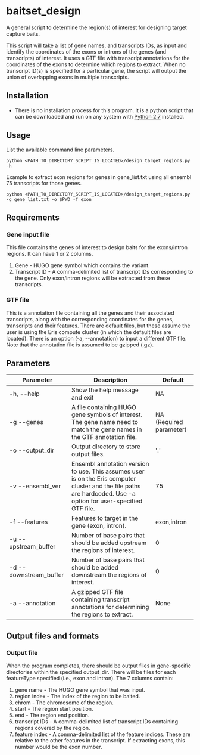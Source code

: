 baitset_design
============

A general script to determine the region(s) of interest for designing target capture baits.

This script will take a list of gene names, and transcripts IDs, as input and identify the coordinates
of the exons or introns of the genes (and transcripts) of interest. It uses a GTF file with transcript
annotations for the coordinates of the exons to determine which regions to extract. When no transcript
ID(s) is specified for a particular gene, the script will output the union of overlapping exons in multiple
transcripts.


Installation
----------

- There is no installation process for this program. It is a python script that can be
downloaded and run on any system with [Python 2.7](https://www.python.org/download/releases/2.7)
installed.

Usage
---------

List the available command line parameters.
```
python <PATH_TO_DIRECTORY_SCRIPT_IS_LOCATED>/design_target_regions.py -h
```

Example to extract exon regions for genes in gene_list.txt using all ensembl 75 transcripts
for those genes.
```
python <PATH_TO_DIRECTORY_SCRIPT_IS_LOCATED>/design_target_regions.py -g gene_list.txt -o $PWD -f exon
```

Requirements
---------

### Gene input file
This file contains the genes of interest to design baits for the exons/intron regions. It can have 1 or 2 columns.
  1. Gene - HUGO gene symbol which contains the variant.
  2. Transcript ID - A comma-delimited list of transcript IDs corresponding to the gene. Only exon/intron regions will be
  extracted from these transcripts.

### GTF file
This is a annotation file containing all the genes and their associated transcripts, along with the corresponding coordinates 
for the genes, transcripts and their features. There are default files, but these assume the user is using the Eris compute
cluster (in which the default files are located). There is an option (-a, --annotation) to input a different GTF file. Note that
the annotation file is assumed to be gzipped (.gz).

Parameters
-------------
| Parameter | Description | Default |
| ---------- | ----------- | ------- |
| -h, --help | Show the help message and exit | NA |
| -g --genes | A file containing HUGO gene symbols of interest. The gene name need to match the gene names in the GTF annotation file. | NA (Required parameter) |
| -o --output_dir | Output directory to store output files. | '.' |
| -v --ensembl_ver | Ensembl annotation version to use. This assumes user is on the Eris computer cluster and the file paths are hardcoded. Use -a option for user-specified GTF file. | 75 |
| -f --features | Features to target in the gene (exon, intron). | exon,intron |
| -u --upstream_buffer | Number of base pairs that should be added upstream the regions of interest. | 0 |
| -d --downstream_buffer | Number of base pairs that should be added downstream the regions of interest. | 0 |
| -a --annotation | A gzipped GTF file containing transcript annotations for determining the regions to extract. | None |

Output files and formats
-----------

### Output file
When the program completes, there should be output files in gene-specific directories within the specified output_dir. There will be files for each featureType specified (i.e., exon and intron). The 
7 columns contain:
  1. gene name - The HUGO gene symbol that was input.
  2. region index - The index of the region to be baited.
  3. chrom - The chromosome of the region.
  4. start - The region start position.
  5. end - The region end position.
  6. transcript IDs - A comma-delimited list of transcript IDs containing regions covered by the region.
  7. feature index - A comma-delimited list of the feature indices. These are relative to the other features in the transcript. If extracting exons, this number would be the exon number.
